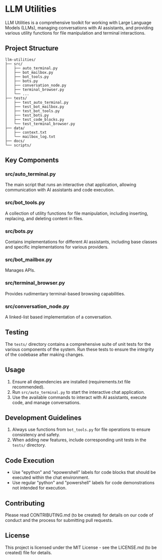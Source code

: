 # LLM Utilities

LLM Utilities is a comprehensive toolkit for working with Large Language Models (LLMs), managing
conversations with AI assistants, and providing various utility functions for file manipulation
and terminal interactions.
## Project Structure
```
llm-utilities/
├── src/
│   ├── auto_terminal.py
│   ├── bot_mailbox.py
│   ├── bot_tools.py
│   ├── bots.py
│   ├── conversation_node.py
│   ├── terminal_browser.py
│   └── ...
├── tests/
│   ├── test_auto_terminal.py
│   ├── test_bot_mailbox.py
│   ├── test_bot_tools.py
│   ├── test_bots.py
│   ├── test_code_blocks.py
│   └── test_terminal_browser.py
├── data/
│   ├── context.txt
│   └── mailbox_log.txt
├── docs/
└── scripts/
```
## Key Components
### src/auto_terminal.py
The main script that runs an interactive chat application, allowing communication with AI assistants and code execution.
### src/bot_tools.py 
A collection of utility functions for file manipulation, including inserting, replacing, and deleting content in files.
### src/bots.py
Contains implementations for different AI assistants, including base classes and specific implementations for various providers.
### src/bot_mailbox.py
Manages APIs.
### src/terminal_browser.py
Provides rudimentary terminal-based browsing capabilities.
### src/conversation_node.py
A linked-list based implementation of a conversation.
## Testing
The `tests/` directory contains a comprehensive suite of unit tests for the various components of the system. Run these tests to ensure the integrity of the codebase after making changes.
## Usage
1. Ensure all dependencies are installed (requirements.txt file recommended).
2. Run `src/auto_terminal.py` to start the interactive chat application.
3. Use the available commands to interact with AI assistants, execute code, and manage conversations.
## Development Guidelines
1. Always use functions from `bot_tools.py` for file operations to ensure consistency and safety.
2. When adding new features, include corresponding unit tests in the `tests/` directory.
## Code Execution
- Use "epython" and "epowershell" labels for code blocks that should be executed within the chat environment.
- Use regular "python" and "powershell" labels for code demonstrations not intended for execution.
## Contributing
Please read CONTRIBUTING.md (to be created) for details on our code of conduct and the process for submitting pull requests.
## License
This project is licensed under the MIT License - see the LICENSE.md (to be created) file for details.